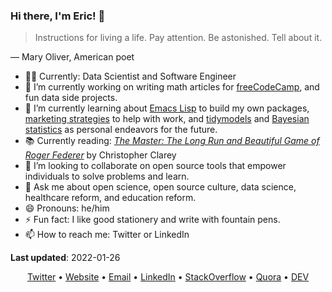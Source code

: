 ### Hi there, I'm Eric! :wave:

<blockquote cite="https://www.goodreads.com/quotes/62038-instructions-for-living-a-life-pay-attention-be-astonished-tell">
    <p>Instructions for living a life. Pay attention. Be astonished. Tell about it.</p>
</blockquote>

— Mary Oliver, American poet

- :technologist: Currently: Data Scientist and Software Engineer
- :telescope: I’m currently working on writing math articles for [freeCodeCamp](https://www.freecodecamp.org/news/), and fun data side projects.
- :seedling: I’m currently learning about [Emacs Lisp](https://www.gnu.org/software/emacs/manual/html_node/elisp/) to build my own packages, [marketing strategies](https://en.wikipedia.org/wiki/Marketing_strategy) to help with work, and [tidymodels](tidymodels.org/) and [Bayesian statistics](https://www.bayesrulesbook.com/) as personal endeavors for the future.
- :books: Currently reading: [_The Master: The Long Run and Beautiful Game of Roger Federer_](https://bookshop.org/books/the-master-the-long-run-and-beautiful-game-of-roger-federer/9781538719268) by Christopher Clarey
- :dancers: I’m looking to collaborate on open source tools that empower individuals to solve problems and learn.
- :speech_balloon: Ask me about open science, open source culture, data science, healthcare reform, and education reform.
- :smile:  Pronouns: he/him
- :zap: Fun fact: I like good stationery and write with fountain pens.
- :mailbox: How to reach me: Twitter or LinkedIn
<!-- - 🤔 I’m looking for help with understanding how. -->

**Last updated**: 2022-01-26

<div align="center">
  <a href='https://twitter.com/erictleung'>Twitter</a> •
  <a href='https://erictleung.com'>Website</a> •
  <a href="mailto:erictleung&commat;outlook&period;com"> Email</a> •
  <a href='https://linkedin.com/in/erictleung'>LinkedIn</a> •
  <a href='https://stackoverflow.com/users/6873133/eric-leung'>StackOverflow</a> •
  <a href='https://www.quora.com/profile/Eric-Leung-2'>Quora</a> •
  <a href='https://dev.to/erictleung'>DEV</a>
</div>
